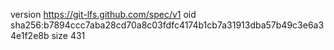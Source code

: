 version https://git-lfs.github.com/spec/v1
oid sha256:b7894ccc7aba28cd70a8c03fdfc4174b1cb7a31913dba57b49c3e6a34e1f2e8b
size 431
